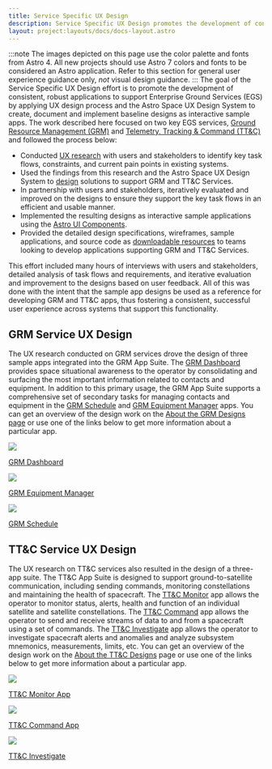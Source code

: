 ```yaml
---
title: Service Specific UX Design
description: Service Specific UX Design promotes the development of consistent, robust applications to support Enterprise Ground Services (EGS) by applying UX design process and the Astro Space UX Design System.
layout: project:layouts/docs/docs-layout.astro
---
```


:::note
The images depicted on this page use the color palette and fonts from Astro 4. All new projects should use Astro 7 colors and fonts to be considered an Astro application. Refer to this section for general user experience guidance only, _not_ visual design guidance.
:::
The goal of the Service Specific UX Design effort is to promote the development of consistent, robust applications to support Enterprise Ground Services (EGS) by applying UX design process and the Astro Space UX Design System to create, document and implement baseline designs as interactive sample apps. The work described here focused on two key EGS services, [Ground Resource Management (GRM)][grm-designs] and [Telemetry, Tracking & Command (TT&C)][ttc-designs] and followed the process below:

- Conducted [UX research](/design-process/research) with users and stakeholders to identify key task flows, constraints, and current pain points in existing systems.
- Used the findings from this research and the Astro Space UX Design System to [design](/design-process/ui-design) solutions to support GRM and TT&C Services.
- In partnership with users and stakeholders, iteratively evaluated and improved on the designs to ensure they support the key task flows in an efficient and usable manner.
- Implemented the resulting designs as interactive sample applications using the [Astro UI Components](/components/readme).
- Provided the detailed design specifications, wireframes, sample applications, and source code as [downloadable resources](/downloads) to teams looking to develop applications supporting GRM and TT&C Services.

This effort included many hours of interviews with users and stakeholders, detailed analysis of task flows and requirements, and iterative evaluation and improvement to the designs based on user feedback. All of this was done with the intent that the sample app designs be used as a reference for developing GRM and TT&C apps, thus fostering a consistent, successful user experience across systems that support this functionality.

## GRM Service UX Design

The UX research conducted on GRM services drove the design of three sample apps integrated into the GRM App Suite. The [GRM Dashboard][grm-dashboard] provides space situational awareness to the operator by consolidating and surfacing the most important information related to contacts and equipment. In addition to this primary usage, the GRM App Suite supports a comprehensive set of secondary tasks for managing contacts and equipment in the [GRM Schedule][grm-schedule] and [GRM Equipment Manager][grm-equipment] apps. You can get an overview of the design work on the [About the GRM Designs page][grm-designs] or use one of the links below to get more information about a particular app.

![](/img/service-specific-ux-design/grm/grm-dashboard-app.webp)

[GRM Dashboard][grm-dashboard]

![](/img/service-specific-ux-design/grm/grm-equipment-manager-app.webp)

[GRM Equipment Manager][grm-equipment]

![](/img/service-specific-ux-design/grm/grm-schedule-app.webp)

[GRM Schedule][grm-schedule]

## TT&C Service UX Design

The UX research on TT&C services also resulted in the design of a three-app suite. The TT&C App Suite is designed to support ground-to-satellite communication, including sending commands, monitoring constellations and maintaining the health of spacecraft. The [TT&C Monitor][ttc-monitor] app allows the operator to monitor status, alerts, health and function of an individual satellite and satellite constellations. The [TT&C Command][ttc-command] app allows the operator to send and receive streams of data to and from a spacecraft using a set of commands. The [TT&C Investigate][ttc-investigate] app allows the operator to investigate spacecraft alerts and anomalies and analyze subsystem mnemonics, measurements, limits, etc. You can get an overview of the design work on the [About the TT&C Designs][ttc-designs] page or use one of the links below to get more information about a particular app.

![](/img/service-specific-ux-design/ttc/ttc-monitor-app.webp)

[TT&C Monitor App][ttc-monitor]

![](/img/service-specific-ux-design/ttc/ttc-command-app.webp)

[TT&C Command App][ttc-command]

![](/img/service-specific-ux-design/ttc/ttc-investigate-app.webp)

[TT&C Investigate][ttc-investigate]

[grm-designs]: /grm-service-ux-design/about-the-grm-designs
[grm-dashboard]: /grm-service-ux-design/grm-dashboard
[grm-equipment]: /grm-service-ux-design/grm-equipment-manager
[grm-schedule]: /grm-service-ux-design/grm-schedule
[ttc-designs]: /ttc-service-ux-design/about-the-ttc-designs
[ttc-monitor]: /ttc-service-ux-design/ttc-monitor
[ttc-command]: /ttc-service-ux-design/ttc-command
[ttc-investigate]: /ttc-service-ux-design/ttc-investigate
